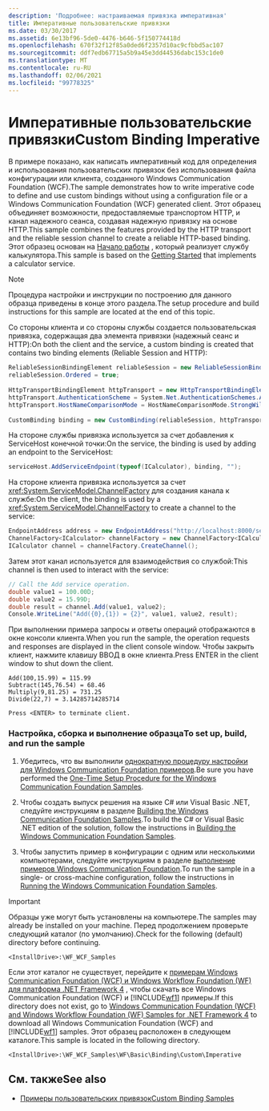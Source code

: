 ```yaml
---
description: 'Подробнее: настраиваемая привязка императивная'
title: Императивные пользовательские привязки
ms.date: 03/30/2017
ms.assetid: 6e13bf96-5de0-4476-b646-5f150774418d
ms.openlocfilehash: 670f32f12f85a0ded6f2357d10ac9cfbbd5ac107
ms.sourcegitcommit: ddf7edb67715a5b9a45e3dd44536dabc153c1de0
ms.translationtype: MT
ms.contentlocale: ru-RU
ms.lasthandoff: 02/06/2021
ms.locfileid: "99778325"
---
```

# <a name="custom-binding-imperative"></a><span data-ttu-id="bd826-103">Императивные пользовательские привязки</span><span class="sxs-lookup"><span data-stu-id="bd826-103">Custom Binding Imperative</span></span>

<span data-ttu-id="bd826-104">В примере показано, как написать императивный код для определения и использования пользовательских привязок без использования файла конфигурации или клиента, созданного Windows Communication Foundation (WCF).</span><span class="sxs-lookup"><span data-stu-id="bd826-104">The sample demonstrates how to write imperative code to define and use custom bindings without using a configuration file or a Windows Communication Foundation (WCF) generated client.</span></span> <span data-ttu-id="bd826-105">Этот образец объединяет возможности, предоставляемые транспортом HTTP, и канал надежного сеанса, создавая надежную привязку на основе HTTP.</span><span class="sxs-lookup"><span data-stu-id="bd826-105">This sample combines the features provided by the HTTP transport and the reliable session channel to create a reliable HTTP-based binding.</span></span> <span data-ttu-id="bd826-106">Этот образец основан на [Начало работы](getting-started-sample.md) , который реализует службу калькулятора.</span><span class="sxs-lookup"><span data-stu-id="bd826-106">This sample is based on the [Getting Started](getting-started-sample.md) that implements a calculator service.</span></span>  
  
> [!NOTE]
> <span data-ttu-id="bd826-107">Процедура настройки и инструкции по построению для данного образца приведены в конце этого раздела.</span><span class="sxs-lookup"><span data-stu-id="bd826-107">The setup procedure and build instructions for this sample are located at the end of this topic.</span></span>  
  
 <span data-ttu-id="bd826-108">Со стороны клиента и со стороны службы создается пользовательская привязка, содержащая два элемента привязки (надежный сеанс и HTTP):</span><span class="sxs-lookup"><span data-stu-id="bd826-108">On both the client and the service, a custom binding is created that contains two binding elements (Reliable Session and HTTP):</span></span>  

```csharp
ReliableSessionBindingElement reliableSession = new ReliableSessionBindingElement();  
reliableSession.Ordered = true;  
  
HttpTransportBindingElement httpTransport = new HttpTransportBindingElement();  
httpTransport.AuthenticationScheme = System.Net.AuthenticationSchemes.Anonymous;  
httpTransport.HostNameComparisonMode = HostNameComparisonMode.StrongWildcard;  
  
CustomBinding binding = new CustomBinding(reliableSession, httpTransport);  
```
  
 <span data-ttu-id="bd826-109">На стороне службы привязка используется за счет добавления к ServiceHost конечной точки:</span><span class="sxs-lookup"><span data-stu-id="bd826-109">On the service, the binding is used by adding an endpoint to the ServiceHost:</span></span>  

```csharp
serviceHost.AddServiceEndpoint(typeof(ICalculator), binding, "");  
```

 <span data-ttu-id="bd826-110">На стороне клиента привязка используется за счет <xref:System.ServiceModel.ChannelFactory> для создания канала к службе:</span><span class="sxs-lookup"><span data-stu-id="bd826-110">On the client, the binding is used by a <xref:System.ServiceModel.ChannelFactory> to create a channel to the service:</span></span>  

```csharp
EndpointAddress address = new EndpointAddress("http://localhost:8000/servicemodelsamples/service");  
ChannelFactory<ICalculator> channelFactory = new ChannelFactory<ICalculator>(binding, address);  
ICalculator channel = channelFactory.CreateChannel();  
```

 <span data-ttu-id="bd826-111">Затем этот канал используется для взаимодействия со службой:</span><span class="sxs-lookup"><span data-stu-id="bd826-111">This channel is then used to interact with the service:</span></span>  

```csharp
// Call the Add service operation.  
double value1 = 100.00D;  
double value2 = 15.99D;  
double result = channel.Add(value1, value2);  
Console.WriteLine("Add({0},{1}) = {2}", value1, value2, result);  
```

 <span data-ttu-id="bd826-112">При выполнении примера запросы и ответы операций отображаются в окне консоли клиента.</span><span class="sxs-lookup"><span data-stu-id="bd826-112">When you run the sample, the operation requests and responses are displayed in the client console window.</span></span> <span data-ttu-id="bd826-113">Чтобы закрыть клиент, нажмите клавишу ВВОД в окне клиента.</span><span class="sxs-lookup"><span data-stu-id="bd826-113">Press ENTER in the client window to shut down the client.</span></span>  
  
```console  
Add(100,15.99) = 115.99  
Subtract(145,76.54) = 68.46  
Multiply(9,81.25) = 731.25  
Divide(22,7) = 3.14285714285714  
  
Press <ENTER> to terminate client.  
```  
  
### <a name="to-set-up-build-and-run-the-sample"></a><span data-ttu-id="bd826-114">Настройка, сборка и выполнение образца</span><span class="sxs-lookup"><span data-stu-id="bd826-114">To set up, build, and run the sample</span></span>  
  
1. <span data-ttu-id="bd826-115">Убедитесь, что вы выполнили [однократную процедуру настройки для Windows Communication Foundation примеров](one-time-setup-procedure-for-the-wcf-samples.md).</span><span class="sxs-lookup"><span data-stu-id="bd826-115">Be sure you have performed the [One-Time Setup Procedure for the Windows Communication Foundation Samples](one-time-setup-procedure-for-the-wcf-samples.md).</span></span>  
  
2. <span data-ttu-id="bd826-116">Чтобы создать выпуск решения на языке C# или Visual Basic .NET, следуйте инструкциям в разделе [Building the Windows Communication Foundation Samples](building-the-samples.md).</span><span class="sxs-lookup"><span data-stu-id="bd826-116">To build the C# or Visual Basic .NET edition of the solution, follow the instructions in [Building the Windows Communication Foundation Samples](building-the-samples.md).</span></span>  
  
3. <span data-ttu-id="bd826-117">Чтобы запустить пример в конфигурации с одним или несколькими компьютерами, следуйте инструкциям в разделе [выполнение примеров Windows Communication Foundation](running-the-samples.md).</span><span class="sxs-lookup"><span data-stu-id="bd826-117">To run the sample in a single- or cross-machine configuration, follow the instructions in [Running the Windows Communication Foundation Samples](running-the-samples.md).</span></span>  
  
> [!IMPORTANT]
> <span data-ttu-id="bd826-118">Образцы уже могут быть установлены на компьютере.</span><span class="sxs-lookup"><span data-stu-id="bd826-118">The samples may already be installed on your machine.</span></span> <span data-ttu-id="bd826-119">Перед продолжением проверьте следующий каталог (по умолчанию).</span><span class="sxs-lookup"><span data-stu-id="bd826-119">Check for the following (default) directory before continuing.</span></span>  
>
> `<InstallDrive>:\WF_WCF_Samples`  
>
> <span data-ttu-id="bd826-120">Если этот каталог не существует, перейдите к [примерам Windows Communication Foundation (WCF) и Windows Workflow Foundation (WF) для платформа .NET Framework 4](https://www.microsoft.com/download/details.aspx?id=21459) , чтобы скачать все Windows Communication Foundation (WCF) и [!INCLUDE[wf1](../../../../includes/wf1-md.md)] примеры.</span><span class="sxs-lookup"><span data-stu-id="bd826-120">If this directory does not exist, go to [Windows Communication Foundation (WCF) and Windows Workflow Foundation (WF) Samples for .NET Framework 4](https://www.microsoft.com/download/details.aspx?id=21459) to download all Windows Communication Foundation (WCF) and [!INCLUDE[wf1](../../../../includes/wf1-md.md)] samples.</span></span> <span data-ttu-id="bd826-121">Этот образец расположен в следующем каталоге.</span><span class="sxs-lookup"><span data-stu-id="bd826-121">This sample is located in the following directory.</span></span>  
>
> `<InstallDrive>:\WF_WCF_Samples\WF\Basic\Binding\Custom\Imperative`  
  
## <a name="see-also"></a><span data-ttu-id="bd826-122">См. также</span><span class="sxs-lookup"><span data-stu-id="bd826-122">See also</span></span>

- [<span data-ttu-id="bd826-123">Примеры пользовательских привязок</span><span class="sxs-lookup"><span data-stu-id="bd826-123">Custom Binding Samples</span></span>](custom-binding.md)

